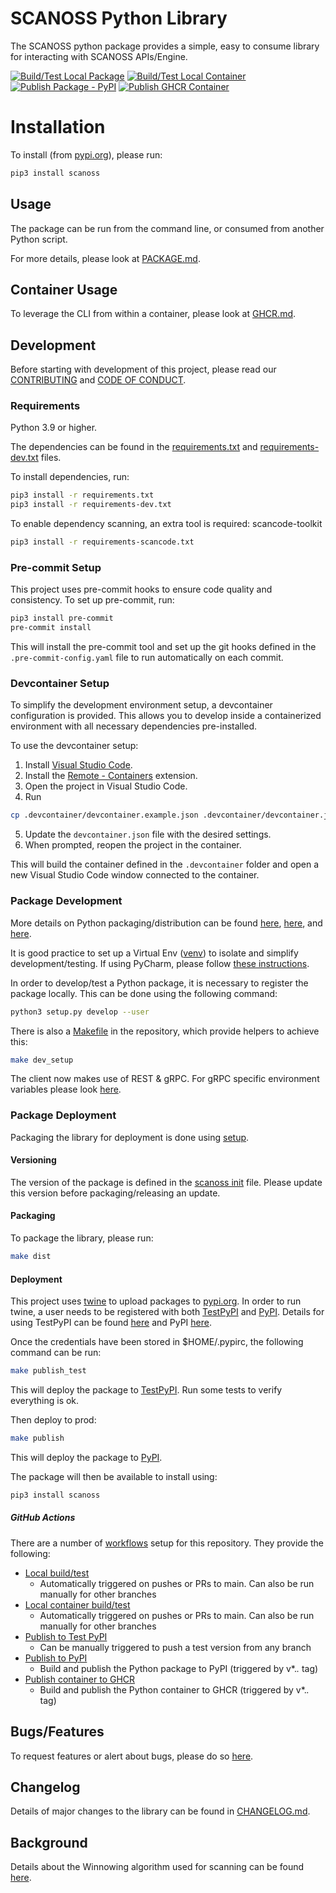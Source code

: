 # SCANOSS Python Library
The SCANOSS python package provides a simple, easy to consume library for interacting with SCANOSS APIs/Engine.

[![Build/Test Local Package](https://github.com/scanoss/scanoss.py/actions/workflows/python-local-test.yml/badge.svg)](https://github.com/scanoss/scanoss.py/actions/workflows/python-local-test.yml)
[![Build/Test Local Container](https://github.com/scanoss/scanoss.py/actions/workflows/container-local-test.yml/badge.svg)](https://github.com/scanoss/scanoss.py/actions/workflows/container-local-test.yml)
[![Publish Package - PyPI](https://github.com/scanoss/scanoss.py/actions/workflows/python-publish-pypi.yml/badge.svg)](https://github.com/scanoss/scanoss.py/actions/workflows/python-publish-pypi.yml)
[![Publish GHCR Container](https://github.com/scanoss/scanoss.py/actions/workflows/container-publish-ghcr.yml/badge.svg)](https://github.com/scanoss/scanoss.py/actions/workflows/container-publish-ghcr.yml)

# Installation
To install (from [pypi.org](https://pypi.org/project/scanoss)), please run:
```bash
pip3 install scanoss
```

## Usage
The package can be run from the command line, or consumed from another Python script.

For more details, please look at [PACKAGE.md](PACKAGE.md).

## Container Usage
To leverage the CLI from within a container, please look at [GHCR.md](GHCR.md).

## Development
Before starting with development of this project, please read our [CONTRIBUTING](CONTRIBUTING.md) and [CODE OF CONDUCT](CODE_OF_CONDUCT.md).

### Requirements
Python 3.9 or higher.

The dependencies can be found in the [requirements.txt](requirements.txt) and [requirements-dev.txt](requirements-dev.txt) files.

To install dependencies, run:
```bash
pip3 install -r requirements.txt
pip3 install -r requirements-dev.txt
```

To enable dependency scanning, an extra tool is required: scancode-toolkit
```bash
pip3 install -r requirements-scancode.txt
```

### Pre-commit Setup
This project uses pre-commit hooks to ensure code quality and consistency. To set up pre-commit, run:
```bash
pip3 install pre-commit
pre-commit install
```

This will install the pre-commit tool and set up the git hooks defined in the `.pre-commit-config.yaml` file to run automatically on each commit.

### Devcontainer Setup
To simplify the development environment setup, a devcontainer configuration is provided. This allows you to develop inside a containerized environment with all necessary dependencies pre-installed.

To use the devcontainer setup:
1. Install [Visual Studio Code](https://code.visualstudio.com/).
2. Install the [Remote - Containers](https://marketplace.visualstudio.com/items?itemName=ms-vscode-remote.remote-containers) extension.
3. Open the project in Visual Studio Code.
4. Run 
```bash
cp .devcontainer/devcontainer.example.json .devcontainer/devcontainer.json
``` 
5. Update the `devcontainer.json` file with the desired settings.
6. When prompted, reopen the project in the container.

This will build the container defined in the `.devcontainer` folder and open a new Visual Studio Code window connected to the container.

### Package Development
More details on Python packaging/distribution can be found [here](https://packaging.python.org/overview/), [here](https://packaging.python.org/guides/distributing-packages-using-setuptools/), and [here](https://packaging.python.org/guides/using-testpypi/#using-test-pypi).

It is good practice to set up a Virtual Env ([venv](https://docs.python.org/3/library/venv.html)) to isolate and simplify development/testing.
If using PyCharm, please follow [these instructions](https://www.jetbrains.com/help/pycharm/creating-virtual-environment.html).

In order to develop/test a Python package, it is necessary to register the package locally. This can be done using the following command:
```bash
python3 setup.py develop --user
```
There is also a [Makefile](Makefile) in the repository, which provide helpers to achieve this:
```bash
make dev_setup
```
The client now makes use of REST & gRPC. For gRPC specific environment variables please look [here](https://github.com/grpc/grpc/blob/master/doc/environment_variables.md).

### Package Deployment
Packaging the library for deployment is done using [setup](https://docs.python.org/3/distutils/setupscript.html).

#### Versioning
The version of the package is defined in the [scanoss init](src/scanoss/__init__.py) file. Please update this version before packaging/releasing an update.

#### Packaging
To package the library, please run:
```bash
make dist
```

#### Deployment
This project uses [twine](https://twine.readthedocs.io/en/latest/) to upload packages to [pypi.org](https://pypi.org).
In order to run twine, a user needs to be registered with both [TestPyPI](https://test.pypi.org) and [PyPI](https://pypi.org).
Details for using TestPyPI can be found [here](https://packaging.python.org/guides/using-testpypi) and PyPI [here](https://packaging.python.org/guides/distributing-packages-using-setuptools/#uploading-your-project-to-pypi).

Once the credentials have been stored in $HOME/.pypirc, the following command can be run:
```bash
make publish_test
```
This will deploy the package to [TestPyPI](https://test.pypi.org/project/scanoss). Run some tests to verify everything is ok.

Then deploy to prod:
```bash
make publish
```
This will deploy the package to [PyPI](https://pypi.org/project/scanoss).

The package will then be available to install using:
```bash
pip3 install scanoss
```

##### GitHub Actions
There are a number of [workflows](.github/workflows) setup for this repository. They provide the following:
* [Local build/test](.github/workflows/python-local-test.yml)
  * Automatically triggered on pushes or PRs to main. Can also be run manually for other branches
* [Local container build/test](.github/workflows/container-local-test.yml)
  * Automatically triggered on pushes or PRs to main. Can also be run manually for other branches
* [Publish to Test PyPI](.github/workflows/python-publish-testpypi.yml)
  * Can be manually triggered to push a test version from any branch
* [Publish to PyPI](.github/workflows/python-publish-pypi.yml)
  * Build and publish the Python package to PyPI (triggered by v*.*.* tag)
* [Publish container to GHCR](.github/workflows/container-publish-ghcr.yml)
  * Build and publish the Python container to GHCR (triggered by v*.*.* tag)

## Bugs/Features
To request features or alert about bugs, please do so [here](https://github.com/scanoss/scanoss.py/issues).

## Changelog
Details of major changes to the library can be found in [CHANGELOG.md](CHANGELOG.md).

## Background
Details about the Winnowing algorithm used for scanning can be found [here](WINNOWING.md).
